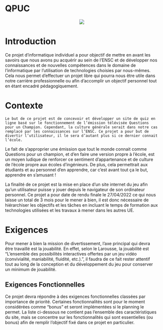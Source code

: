 # QPUC
<p align="center">
  <img src="https://user-images.githubusercontent.com/79797037/156943331-7c38cb65-4a52-4f7e-8b96-6b121adde1ac.PNG">
</p>

<h1>Introduction</h1>
	Ce projet d’informatique individuel a pour objectif de mettre en avant les savoirs que nous avons pu acquérir au sein de l’ENSC et de développer nos connaissances et de nouvelles compétences dans le domaine de l’informatique par l’utilisation de technologies choisies par nous-mêmes. Cela nous permet d’effectuer un projet libre qui pourra nous être utile dans notre carrière professionnelle ou afin d’accomplir un objectif personnel tout en étant encadré pédagogiquement.
  
<h1>Contexte</h1>

	Le but de ce projet est de concevoir et développer un site de quiz en ligne basé sur le fonctionnement de l’émission télévisée Questions pour un Champion. Cependant, la culture générale serait dans notre cas remplacé par les connaissances sur l’ENSC. Ce projet a pour but de divertir l’utilisateur, il le sera d’autant plus si ce dernier connait l’école.
Le fait de s’approprier une émission que tout le monde connait comme Questions pour un champion, et d’en faire une version propre à l’école, est un moyen ludique de renforcer ce sentiment d’appartenance et de culture de l’école propre aux écoles d’ingénieurs. De plus, cela permettrait aux étudiants et au personnel d’en apprendre, car c’est avant tout ça le but, apprendre en s’amusant ! 

La finalité de ce projet est la mise en place d’un site internet du jeu afin qu’un utilisateur puisse y jouer depuis le navigateur de son ordinateur personnel. Ce projet a pour date de rendu finale le 27/04/2022 ce qui nous laisse un total de 3 mois pour le mener à bien, il est donc nécessaire de hiérarchiser les objectifs et les tâches en incluant le temps de formation aux technologies utilisées et les travaux à mener dans les autres UE.

<h1>Exigences</h1>

 Pour mener à bien la mission de divertissement, l’axe principal qui devra être travaillé est la jouabilité. En effet, selon le Larousse, la jouabilité est “L’ensemble des possibilités interactives offertes par un jeu vidéo (convivialité, maniabilité, fluidité, etc.).”, il faudra de ce fait rester attentif tout au long de la conception et du développement du jeu pour conserver un minimum de jouabilité. 
 
<h2>Exigences Fonctionnelles</h2>

Ce projet devra répondre à des exigences fonctionnelles classées par importance de priorité. Certaines fonctionnalités sont pour le moment considérées comme “bonus” et seront implémentées si le planning le permet.
La liste ci-dessous ne contient pas l’ensemble des caractéristiques du site, mais se concentre sur les fonctionnalités qui sont essentielles (ou bonus) afin de remplir l’objectif fixé dans ce projet en particulier.
